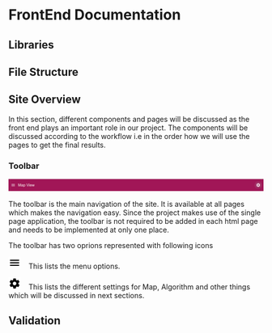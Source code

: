 # FrontEnd Documentation

## Libraries
## File Structure
## Site Overview

In this section, different components and pages will be discussed as the front end plays an important role in our project. The components will be discussed according to the workflow i.e in the order how we will use the pages to get the final results.

### Toolbar

![Toolbar](images/toolbarnew.png)

The toolbar is the main navigation of the site. It is available at all pages which makes the navigation easy. Since the project makes use of the single page application, the toolbar is not required to be added in each html page and needs to be implemented at only one place.

The toolbar has two oprions represented with following icons

 ![Toolbar](images/ic_menu_black_24dp_1x.png)
 &nbsp;&nbsp;
 This lists the menu options.


 ![Toolbar](images/ic_settings_black_24dp_1x.png) &nbsp;&nbsp;
 This lists the different settings for Map, Algorithm and other things which will be discussed in next sections.


## Validation

